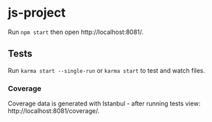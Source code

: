 # js-project

Run `npm start` then open http://localhost:8081/.


## Tests

Run `karma start --single-run` or `karma start` to test and watch files.

### Coverage

Coverage data is generated with Istanbul - after running tests view: http://localhost:8081/coverage/.
